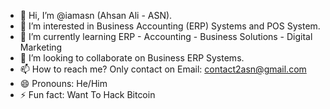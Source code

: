 - 👋 Hi, I’m @iamasn (Ahsan Ali - ASN).
- 👀 I’m interested in Business Accounting (ERP) Systems and POS System.
- 🌱 I’m currently learning ERP - Accounting - Business Solutions - Digital Marketing
- 💞️ I’m looking to collaborate on Business ERP Systems.
- 📫 How to reach me? Only contact on Email: contact2asn@gmail.com
- 😄 Pronouns: He/Him
- ⚡ Fun fact: Want To Hack Bitcoin

<!---
iamasn/iamasn is a ✨ special ✨ repository because its `README.md` (this file) appears on your GitHub profile.
You can click the Preview link to take a look at your changes.
--->
